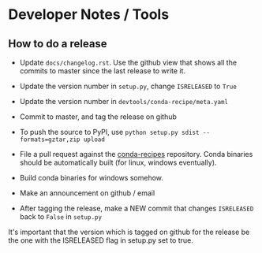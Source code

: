 Developer Notes / Tools
=======================

How to do a release
-------------------

- Update `docs/changelog.rst`. Use the github view that shows all the
  commits to master since the last release to write it.

- Update the version number in `setup.py`, change `ISRELEASED` to `True`

- Update the version number in `devtools/conda-recipe/meta.yaml`

- Commit to master, and tag the release on github

- To push the source to PyPI, use `python setup.py sdist
  --formats=gztar,zip upload`

- File a pull request against the
  [conda-recipes](https://github.com/omnia-md/conda-recipes) repository.
  Conda binaries should be automatically built (for linux, windows
  eventually).

- Build conda binaries for windows somehow.

- Make an announcement on github / email

- After tagging the release, make a NEW commit that changes `ISRELEASED`
  back to `False` in `setup.py`

It's important that the version which is tagged on github for the release be
the one with the ISRELEASED flag in setup.py set to true.
